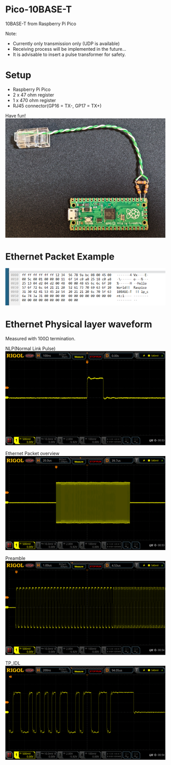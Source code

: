 # Pico-10BASE-T
10BASE-T from Raspberry Pi Pico

Note:
* Currently only transmission only (UDP is available)
* Receiving process will be implemented in the future...
* It is advisable to insert a pulse transformer for safety.

# Setup
* Raspberry Pi Pico
* 2 x 47 ohm register
* 1 x 470 ohm register
* RJ45 connector(GP16 = TX-, GP17 = TX+)

Have fun!  
<img src="doc/setup.png" width="500">  

# Ethernet Packet Example
<img src="doc/packet.png" width="500">  

# Ethernet Physical layer waveform
Measured with 100Ω termination.  

NLP(Normal Link Pulse)  
<img src="doc/nlp.png" width="500">  

Ethernet Packet overview  
<img src="doc/packet_2.png" width="500">  

Preamble  
<img src="doc/preamble.png" width="500">  

TP_IDL  
<img src="doc/tp_idl.png" width="500">  
